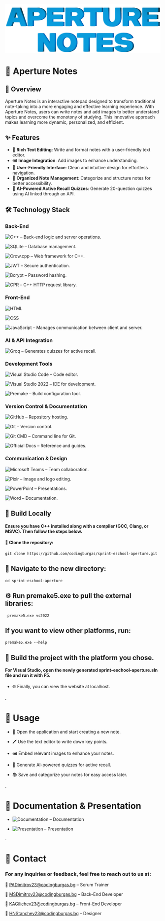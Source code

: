 ![Logo](sprint-eschool-aperture/static/media/images/logoCRT.png)

# 📓 Aperture Notes

## 📢 Overview

Aperture Notes is an interactive notepad designed to transform traditional note-taking into a more engaging and effective learning experience. With Aperture Notes, users can write notes and add images to better understand topics and overcome the monotony of studying. This innovative approach makes learning more dynamic, personalized, and efficient.

## ✨ Features

- 📝 **Rich Text Editing**: Write and format notes with a user-friendly text editor.
- 🖼️ **Image Integration**: Add images to enhance understanding.
- 🎨 **User-Friendly Interface**: Clean and intuitive design for effortless navigation.
- 📂 **Organized Note Management**: Categorize and structure notes for better accessibility.
- 🧠 **AI-Powered Active Recall Quizzes**: Generate 20-question quizzes using AI linked through an API.

## 🛠 Technology Stack

### **Back-End**
 ![C++](https://img.shields.io/badge/C++-00599C?style=for-the-badge&logo=c%2B%2B&logoColor=white) – Back-end logic and server operations.

 ![SQLite](https://img.shields.io/badge/SQLite-003B57?style=for-the-badge&logo=sqlite&logoColor=white) – Database management.

 ![Crow.cpp](https://img.shields.io/badge/Crow.cpp-000000?style=for-the-badge) – Web framework for C++.

 ![JWT](https://img.shields.io/badge/JWT-000000?style=for-the-badge&logo=jsonwebtokens&logoColor=white) – Secure authentication.

 ![Bcrypt](https://img.shields.io/badge/Bcrypt-4E4E4E?style=for-the-badge) – Password hashing.

 ![CPR](https://img.shields.io/badge/CPR-000000?style=for-the-badge) – C++ HTTP request library.


### **Front-End**
 ![HTML](https://img.shields.io/badge/HTML5-E34F26?style=for-the-badge&logo=html5&logoColor=white)

 ![CSS](https://img.shields.io/badge/CSS3-1572B6?style=for-the-badge&logo=css3&logoColor=white)

 ![JavaScript](https://img.shields.io/badge/JavaScript-F7DF1E?style=for-the-badge&logo=javascript&logoColor=black) – Manages communication between client and server.

### **AI & API Integration**
 ![Groq](https://img.shields.io/badge/Groq-000000?style=for-the-badge&logo=groq&logoColor=white) – Generates quizzes for active recall.

### **Development Tools**
 ![Visual Studio Code](https://img.shields.io/badge/VS%20Code-007ACC?style=for-the-badge&logo=visualstudiocode&logoColor=white) – Code editor.

 ![Visual Studio 2022](https://img.shields.io/badge/VS%202022-5C2D91?style=for-the-badge&logo=visualstudio&logoColor=white) – IDE for development.

 ![Premake](https://img.shields.io/badge/Premake-000000?style=for-the-badge) – Build configuration tool.

### **Version Control & Documentation**
 ![GitHub](https://img.shields.io/badge/GitHub-181717?style=for-the-badge&logo=github&logoColor=white) – Repository hosting.

 ![Git](https://img.shields.io/badge/Git-F05032?style=for-the-badge&logo=git&logoColor=white) – Version control.

 ![Git CMD](https://img.shields.io/badge/Git%20CMD-000000?style=for-the-badge) – Command line for Git.

 ![Official Docs](https://img.shields.io/badge/Documentation-000000?style=for-the-badge) – Reference and guides.

### **Communication & Design**
 ![Microsoft Teams](https://img.shields.io/badge/Teams-6264A7?style=for-the-badge&logo=microsoftteams&logoColor=white) – Team collaboration.

 ![Pixlr](https://img.shields.io/badge/Pixlr-000000?style=for-the-badge) – Image and logo editing.

 ![PowerPoint](https://img.shields.io/badge/PowerPoint-B7472A?style=for-the-badge&logo=microsoftpowerpoint&logoColor=white) – Presentations.

 ![Word](https://img.shields.io/badge/Word-2B579A?style=for-the-badge&logo=microsoftword&logoColor=white) – Documentation.

## 📌 Build Locally

 #### Ensure you have C++ installed along with a compiler (GCC, Clang, or MSVC). Then follow the steps below.

#### 📁 Clone the repository:

```
git clone https://github.com/codingburgas/sprint-eschool-aperture.git
```

 ## 📂 Navigate to the new directory:

```
cd sprint-eschool-aperture
```

 ## ⚙️ Run premake5.exe to pull the external libraries:

```
 premake5.exe vs2022
```

 ## If you want to view other platforms, run:

```
premake5.exe --help
```

 ## 🔨 Build the project with the platform you chose.


#### For Visual Studio, open the newly generated sprint-eschool-aperture.sln file and run it with F5.


- 🌐 Finally, you can view the website at localhost.

##### .
# 🚀 Usage
- 📖 Open the application and start creating a new note.

- 🖊 Use the text editor to write down key points.

- 🖼️ Embed relevant images to enhance your notes.

- 🧠 Generate AI-powered quizzes for active recall.

- 📚 Save and categorize your notes for easy access later.

. 

# 📄 Documentation & Presentation

- ![Documentation](https://codingburgas-my.sharepoint.com/:w:/g/personal/padimitrov23_codingburgas_bg/EZ-t3vHnyWhJvvymIX8WPnUBZxC-s8E6xcpr8AxWv_8fnw?e=f5MvwS) – Documentation

- ![Presentation](https://codingburgas-my.sharepoint.com/:w:/g/personal/padimitrov23_codingburgas_bg/EZ-t3vHnyWhJvvymIX8WPnUBZxC-s8E6xcpr8AxWv_8fnw?e=W6dDrh) – Presentation

.

# 📧 Contact
### For any inquiries or feedback, feel free to reach out to us at:

📩 PADimitrov23@codingburgas.bg – Scrum Trainer

📩 MSDimitrov23@codingburgas.bg – Back-End Developer

📩 KAGilichev23@codingburgas.bg – Front-End Developer

📩 HNStanchev23@codingburgas.bg – Designer
